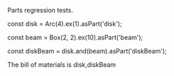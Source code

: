 Parts regression tests.

const disk = Arc(4).ex(1).asPart('disk');

const beam = Box(2, 2).ex(10).asPart('beam');

const diskBeam = disk.and(beam).asPart('diskBeam');

The bill of materials is disk,diskBeam
